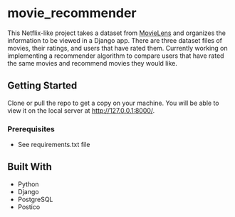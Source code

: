 # movie_recommender

This Netflix-like project takes a dataset from [MovieLens](https://grouplens.org/datasets/movielens/) and organizes the information to be viewed in a Django app. There are three dataset files of movies, their ratings, and users that have rated them. Currently working on implementing a recommender algorithm to compare users that have rated the same movies and recommend movies they would like.

## Getting Started

Clone or pull the repo to get a copy on your machine. You will be able to view it on the local server at http://127.0.0.1:8000/.  

### Prerequisites

* See requirements.txt file

## Built With

* Python
* Django
* PostgreSQL
* Postico
